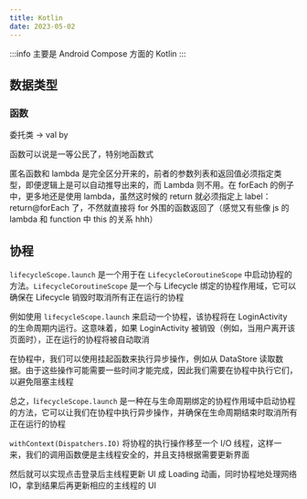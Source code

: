 ```yaml
---
title: Kotlin
date: 2023-05-02
---
```


:::info
主要是 Android Compose 方面的 Kotlin
:::

## 数据类型

### 函数

委托类 -> val by

函数可以说是一等公民了，特别地函数式

匿名函数和 lambda 是完全区分开来的，前者的参数列表和返回值必须指定类型，即便逻辑上是可以自动推导出来的，而 Lambda 则不用。在 forEach 的例子中，更多地还是使用 lambda，虽然这时候的 return 就必须指定上 label：return@forEach 了，不然就直接将 for 外围的函数返回了（感觉又有些像 js 的 lambda 和 function 中 this 的关系 hhh）

## 协程

`lifecycleScope.launch` 是一个用于在 `LifecycleCoroutineScope` 中启动协程的方法。`LifecycleCoroutineScope` 是一个与 Lifecycle 绑定的协程作用域，它可以确保在 Lifecycle 销毁时取消所有正在运行的协程

例如使用 `lifecycleScope.launch` 来启动一个协程，该协程将在 LoginActivity 的生命周期内运行。这意味着，如果 LoginActivity 被销毁（例如，当用户离开该页面时），正在运行的协程将被自动取消

在协程中，我们可以使用挂起函数来执行异步操作，例如从 DataStore 读取数据。由于这些操作可能需要一些时间才能完成，因此我们需要在协程中执行它们，以避免阻塞主线程

总之，l`ifecycleScope.launch` 是一种在与生命周期绑定的协程作用域中启动协程的方法，它可以让我们在协程中执行异步操作，并确保在生命周期结束时取消所有正在运行的协程

`withContext(Dispatchers.IO)` 将协程的执行操作移至一个 I/O 线程，这样一来，我们的调用函数便是主线程安全的，并且支持根据需要更新界面

然后就可以实现点击登录后主线程更新 UI 成 Loading 动画，同时协程地处理网络 IO，拿到结果后再更新相应的主线程的 UI
